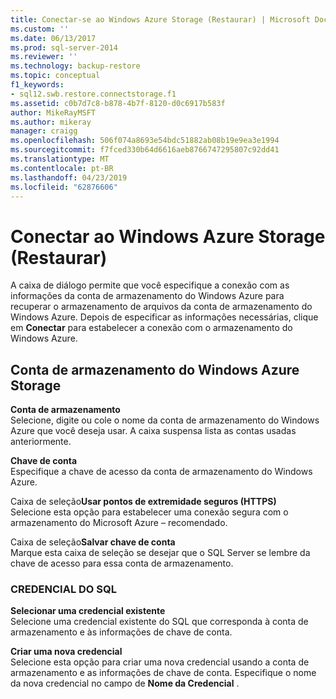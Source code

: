 ```yaml
---
title: Conectar-se ao Windows Azure Storage (Restaurar) | Microsoft Docs
ms.custom: ''
ms.date: 06/13/2017
ms.prod: sql-server-2014
ms.reviewer: ''
ms.technology: backup-restore
ms.topic: conceptual
f1_keywords:
- sql12.swb.restore.connectstorage.f1
ms.assetid: c0b7d7c8-b878-4b7f-8120-d0c6917b583f
author: MikeRayMSFT
ms.author: mikeray
manager: craigg
ms.openlocfilehash: 506f074a8693e54bdc51882ab08b19e9ea3e1994
ms.sourcegitcommit: f7fced330b64d6616aeb8766747295807c92dd41
ms.translationtype: MT
ms.contentlocale: pt-BR
ms.lasthandoff: 04/23/2019
ms.locfileid: "62876606"
---
```

# <a name="connect-to-windows-azure-storage-restore"></a>Conectar ao Windows Azure Storage (Restaurar)
  A caixa de diálogo permite que você especifique a conexão com as informações da conta de armazenamento do Windows Azure para recuperar o armazenamento de arquivos da conta de armazenamento do Windows Azure. Depois de especificar as informações necessárias, clique em **Conectar** para estabelecer a conexão com o armazenamento do Windows Azure.  
  
## <a name="windows-azure-storage-account"></a>Conta de armazenamento do Windows Azure Storage  
 **Conta de armazenamento**  
 Selecione, digite ou cole o nome da conta de armazenamento do Windows Azure que você deseja usar. A caixa suspensa lista as contas usadas anteriormente.  
  
 **Chave de conta**  
 Especifique a chave de acesso da conta de armazenamento do Windows Azure.  
  
 Caixa de seleção**Usar pontos de extremidade seguros (HTTPS)**   
 Selecione esta opção para estabelecer uma conexão segura com o armazenamento do Microsoft Azure – recomendado.  
  
 Caixa de seleção**Salvar chave de conta**   
 Marque esta caixa de seleção se desejar que o SQL Server se lembre da chave de acesso para essa conta de armazenamento.  
  
### <a name="sql-credential"></a>CREDENCIAL DO SQL  
 **Selecionar uma credencial existente**  
 Selecione uma credencial existente do SQL que corresponda à conta de armazenamento e às informações de chave de conta.  
  
 **Criar uma nova credencial**  
 Selecione esta opção para criar uma nova credencial usando a conta de armazenamento e as informações de chave de conta. Especifique o nome da nova credencial no campo de **Nome da Credencial** .  
  
  
